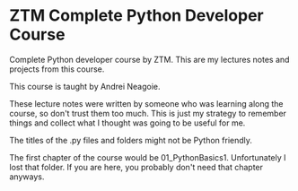 # ZTM Complete Python Developer Course

Complete Python developer course by ZTM. This are my lectures notes and projects from this course.

This course is taught by Andrei Neagoie.

These lecture notes were written by someone who was learning along the course, so don't trust them too much.
This is just my strategy to remember things and collect what I thought was going to be useful for me.

The titles of the .py files and folders might not be Python friendly.

The first chapter of the course would be 01_PythonBasics1. Unfortunately I lost that folder. 
If you are here, you probably don't need that chapter anyways.
